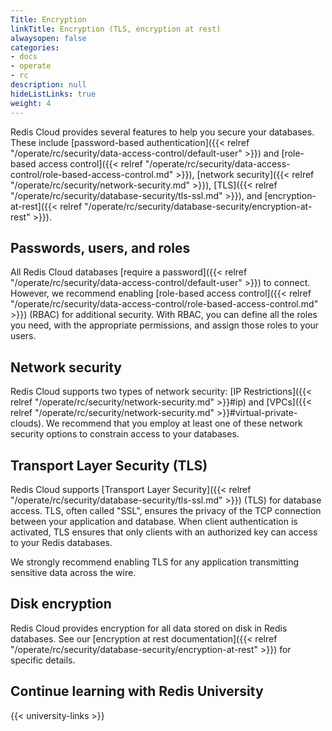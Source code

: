```yaml
---
Title: Encryption
linkTitle: Encryption (TLS, encryption at rest)
alwaysopen: false
categories:
- docs
- operate
- rc
description: null
hideListLinks: true
weight: 4
---
```


Redis Cloud provides several features to help you secure your databases. These include
[password-based authentication]({{< relref "/operate/rc/security/data-access-control/default-user" >}}) and [role-based access control]({{< relref "/operate/rc/security/data-access-control/role-based-access-control.md" >}}),
[network security]({{< relref "/operate/rc/security/network-security.md" >}}), [TLS]({{< relref "/operate/rc/security/database-security/tls-ssl.md" >}}), and [encryption-at-rest]({{< relref "/operate/rc/security/database-security/encryption-at-rest" >}}).

## Passwords, users, and roles

All Redis Cloud databases [require a password]({{< relref "/operate/rc/security/data-access-control/default-user" >}}) to connect. However, we recommend enabling [role-based access control]({{< relref "/operate/rc/security/data-access-control/role-based-access-control.md" >}}) (RBAC) for additional security. With RBAC, you can define
all the roles you need, with the appropriate permissions, and assign those roles
to your users.

## Network security

Redis Cloud supports two types of network security: [IP Restrictions]({{< relref "/operate/rc/security/network-security.md" >}}#ip) and [VPCs]({{< relref "/operate/rc/security/network-security.md" >}}#virtual-private-clouds). We recommend that you employ at least one of these network security options to constrain access to your databases.

## Transport Layer Security (TLS)

Redis Cloud supports [Transport Layer Security]({{< relref "/operate/rc/security/database-security/tls-ssl.md" >}}) (TLS) for database access. TLS, often called "SSL", ensures the privacy of the TCP connection between your application and database. When client
authentication is activated, TLS ensures that only clients with an authorized key can access to your Redis databases.

We strongly recommend enabling TLS for any application transmitting sensitive data across the wire.

## Disk encryption

Redis Cloud provides encryption for all data stored on disk in Redis databases. See our [encryption at rest documentation]({{< relref "/operate/rc/security/database-security/encryption-at-rest" >}}) for specific details.

## Continue learning with Redis University

{{< university-links >}}
